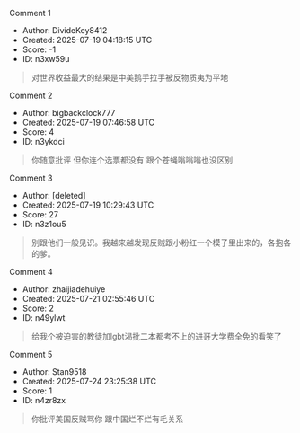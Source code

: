 Comment 1

- Author: DivideKey8412
- Created: 2025-07-19 04:18:15 UTC
- Score: -1
- ID: n3xw59u

> 对世界收益最大的结果是中美鹅手拉手被反物质夷为平地

Comment 2

- Author: bigbackclock777
- Created: 2025-07-19 07:46:58 UTC
- Score: 4
- ID: n3ykdci

> 你随意批评 但你连个选票都没有 跟个苍蝇嗡嗡嗡也没区别

Comment 3

- Author: [deleted]
- Created: 2025-07-19 10:29:43 UTC
- Score: 27
- ID: n3z1ou5

> 别跟他们一般见识。我越来越发现反贼跟小粉红一个模子里出来的，各抱各的爹。

Comment 4

- Author: zhaijiadehuiye
- Created: 2025-07-21 02:55:46 UTC
- Score: 2
- ID: n49ylwt

> 给我个被迫害的教徒加lgbt渴批二本都考不上的进哥大学费全免的看笑了

Comment 5

- Author: Stan9518
- Created: 2025-07-24 23:25:38 UTC
- Score: 1
- ID: n4zr8zx

> 你批评美国反贼骂你 跟中国烂不烂有毛关系

